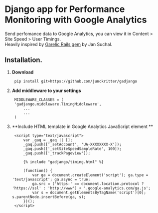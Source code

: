 # Django app for Performance Monitoring with Google Analytics

Send perfomance data to Google Analytics, you can view it in Content > Site Speed > User Timings.  
Heavily inspired by <a href="https://github.com/jsuchal/garelic">Garelic Rails gem</a> by Jan Suchal.

## Installation.

1. **Download**
    
        pip install git+https://github.com/junckritter/gadjango

2. **Add middleware to your settings**
    
        MIDDLEWARE_CLASSES = (
        'gadjango.middleware.TimingMiddleware',
            ...
            ...
        )    
    
3. **Include HTML template in Google Analytics JavaScript element **
    
        <script type="text/javascript">
            var _gaq = _gaq || [];
            _gaq.push(['_setAccount', 'UA-XXXXXXXX-X']);
            _gaq.push(['_setSiteSpeedSampleRate', 100]);
            _gaq.push(['_trackPageview']);

            {% include "gadjango/timing.html" %}

            (function() {
                var ga = document.createElement('script'); ga.type = 'text/javascript'; ga.async = true;
                ga.src = ('https:' == document.location.protocol ? 'https://ssl' : 'http://www') + '.google-analytics.com/ga.js';
                var s = document.getElementsByTagName('script')[0]; s.parentNode.insertBefore(ga, s);
            })();
        </script>

